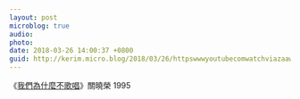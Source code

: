 ```yaml
---
layout: post
microblog: true
audio: 
photo: 
date: 2018-03-26 14:00:37 +0800
guid: http://kerim.micro.blog/2018/03/26/httpswwwyoutubecomwatchviazaawtzc.html
---
```

《[我們為什麼不歌唱](https://www.youtube.com/watch?v=Ia5ZaaWTZ1c)》關曉榮 1995 
